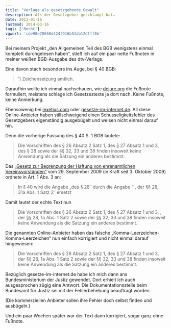 ```yaml
---
title: "Verlage als gesetzgebende Gewalt"
description: Als der Gesetzgeber geschlampt hat…
date: 2013-01-16
lastmod: 2014-03-16
tags: ['Recht']
vgwort: 'cde98e78658d424f916b51db12dfff0b'
---
```

Bei meinem Projekt „den Allgemeinen Teil des BGB wenigstens einmal komplett durchgelesen haben“, stieß ich auf ein paar nette Fußnoten in meiner weißen BGB-Ausgabe des dtv-Verlags.

Eine davon stach besonders ins Auge, bei § 40 BGB:

> ¹) Zeichensetzung amtlich.

Daraufhin wollte ich einmal nachschauen, wie [dejure.org](http://dejure.org/gesetze/BGB/40.html) die Fußnote formuliert, meistens schlage ich Gesetzestexte ja dort nach. Keine Fußnote, keine Anmerkung.

Ebensowenig bei [lexetius.com](http://lexetius.com/) oder [gesetze-im-internet.de](https://www.gesetze-im-internet.de/). All diese Online-Anbieter haben stillschweigend einen Schusseligkeitsfehler des Gesetzgebers eigenständig ausgebügelt und weisen nicht einmal darauf hin.

Denn die vorherige Fassung des § 40 S. 1 BGB lautete:

> Die Vorschriften des § 26 Absatz 2 Satz 1, des § 27 Absatz 1 und 3, des § 28 sowie der §§ 32, 33 und 38 finden insoweit keine Anwendung als die Satzung ein anderes bestimmt.

Das [„Gesetz zur Begrenzung der Haftung von ehrenamtlichen Vereinsvorständen“](http://www.bgbl.de/Xaver/start.xav?startbk=Bundesanzeiger_BGBl&start=//*%5B@attr_id=%27bgbl109s3161.pdf%27%5D) vom 29. September 2009 (in Kraft seit 3. Oktober 2009) ordnete in Art. 1 Abs. 3 an:

> In § 40 wird die Angabe „des § 28″ durch die Angabe “ , der §§ 28, 31a Abs. 1 Satz 2″ ersetzt

Damit lautet der echte Text nun

> Die Vorschriften des § 26 Absatz 2 Satz 1, des § 27 Absatz 1 und 3, , der §§ 28, 1a Abs. 1 Satz 2 sowie der §§ 32, 33 und 38 finden insoweit keine Anwendung als die Satzung ein anderes bestimmt.

Die genannten Online-Anbieter haben das falsche „Komma-Leerzeichen-Komma-Leerzeichen“ nun einfach korrigiert und nicht einmal darauf hingewiesen:

> Die Vorschriften des § 26 Absatz 2 Satz 1, des § 27 Absatz 1 und 3, der §§ 28, 1a Abs. 1 Satz 2 sowie der §§ 32, 33 und 38 finden insoweit keine Anwendung als die Satzung ein anderes bestimmt.

Bezüglich gesetze-im-internet.de habe ich mich dann ans Bundesministerium der Justiz gewendet. Dort erhielt ich auch ausgesprochen zügig eine Antwort. Die Dokumentationsstelle beim Bundesamt für Justiz sei mit der Fehlerbehebung beauftragt worden.

(Die kommerziellen Anbieter sollen ihre Fehler doch selbst finden und ausbügeln.)

Und ein paar Wochen später war der Text dann korrigiert, sogar ganz ohne Fußnote.
